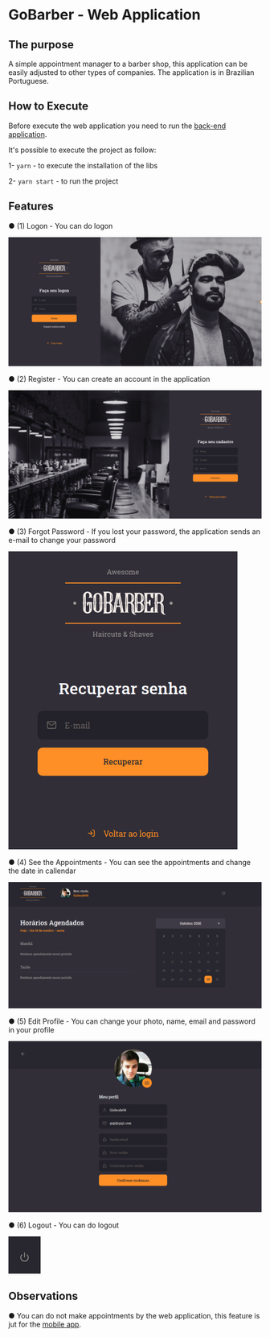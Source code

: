 # GoBarber - Web Application

## The purpose
A simple appointment manager to a barber shop, this application can be easily adjusted to other types of companies.
The application is in Brazilian Portuguese.

## How to Execute
Before execute the web application you need to run the [back-end application](https://github.com/Gisleude/GoBarberBackend2).

It's possible to execute the project as follow:

1- `yarn` - to execute the installation of the libs

2- `yarn start` - to run the project

## Features
● (1) Logon - You can do logon

![Logon](https://github.com/Gisleude/GoBarberWeb2/blob/master/public/logon.png)

● (2) Register - You can create an account in the application

![Register](https://github.com/Gisleude/GoBarberWeb2/blob/master/public/register.png)

● (3) Forgot Password - If you lost your password, the application sends an e-mail to change your password

![Forgot Password](https://github.com/Gisleude/GoBarberWeb2/blob/master/public/forgot-password.png)

● (4) See the Appointments - You can see the appointments and change the date in callendar

![See Appointments](https://github.com/Gisleude/GoBarberWeb2/blob/master/public/see-appointments.png)

● (5) Edit Profile - You can change your photo, name, email and password in your profile

![Edit Profile](https://github.com/Gisleude/GoBarberWeb2/blob/master/public/edit-profile.png)

● (6) Logout - You can do logout

![Logout](https://github.com/Gisleude/GoBarberWeb2/blob/master/public/logout.png)

## Observations
● You can do not make appointments by the web application, this feature is jut for the [mobile app](https://github.com/Gisleude/GoBarberMobile2).
